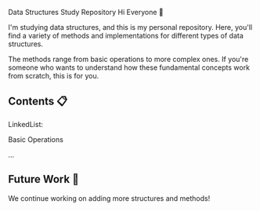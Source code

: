 Data Structures Study Repository
Hi Everyone 👋

I'm studying data structures, and this is my personal repository. Here, you'll find a variety of methods and implementations for different types of data structures.

The methods range from basic operations to more complex ones. If you're someone who wants to understand how these fundamental concepts work from scratch, this is for you.

## Contents 📋
LinkedList:

Basic Operations

...

## Future Work 🚀
We continue working on adding more structures and methods!
